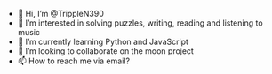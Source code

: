 - 👋 Hi, I’m @TrippleN390
- 👀 I’m interested in solving puzzles, writing, reading and listening to music
- 🌱 I’m currently learning Python and JavaScript
- 💞️ I’m looking to collaborate on the moon project
- 📫 How to reach me via email?

<!---
TrippleN390/TrippleN390 is a ✨ special ✨ repository because its `README.md` (this file) appears on your GitHub profile.
You can click the Preview link to take a look at your changes.
--->
